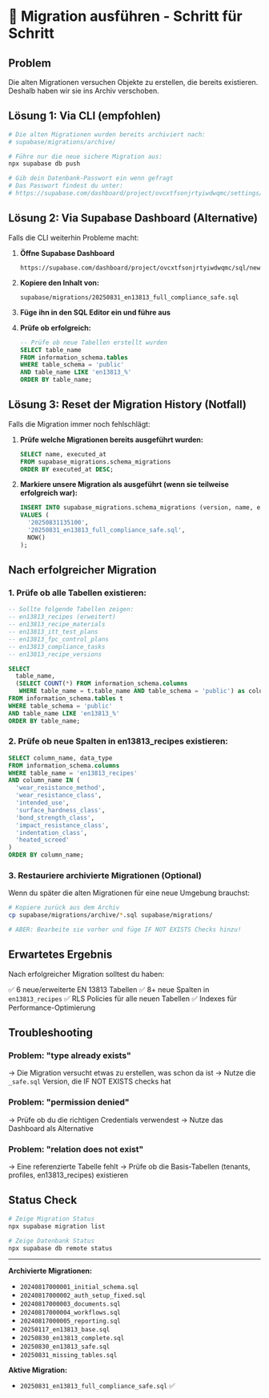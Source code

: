 # 🔧 Migration ausführen - Schritt für Schritt

## Problem
Die alten Migrationen versuchen Objekte zu erstellen, die bereits existieren. Deshalb haben wir sie ins Archiv verschoben.

## Lösung 1: Via CLI (empfohlen)

```bash
# Die alten Migrationen wurden bereits archiviert nach:
# supabase/migrations/archive/

# Führe nur die neue sichere Migration aus:
npx supabase db push

# Gib dein Datenbank-Passwort ein wenn gefragt
# Das Passwort findest du unter:
# https://supabase.com/dashboard/project/ovcxtfsonjrtyiwdwqmc/settings/database
```

## Lösung 2: Via Supabase Dashboard (Alternative)

Falls die CLI weiterhin Probleme macht:

1. **Öffne Supabase Dashboard**
   ```
   https://supabase.com/dashboard/project/ovcxtfsonjrtyiwdwqmc/sql/new
   ```

2. **Kopiere den Inhalt von:**
   ```
   supabase/migrations/20250831_en13813_full_compliance_safe.sql
   ```

3. **Füge ihn in den SQL Editor ein und führe aus**

4. **Prüfe ob erfolgreich:**
   ```sql
   -- Prüfe ob neue Tabellen erstellt wurden
   SELECT table_name 
   FROM information_schema.tables 
   WHERE table_schema = 'public' 
   AND table_name LIKE 'en13813_%'
   ORDER BY table_name;
   ```

## Lösung 3: Reset der Migration History (Notfall)

Falls die Migration immer noch fehlschlägt:

1. **Prüfe welche Migrationen bereits ausgeführt wurden:**
   ```sql
   SELECT name, executed_at 
   FROM supabase_migrations.schema_migrations 
   ORDER BY executed_at DESC;
   ```

2. **Markiere unsere Migration als ausgeführt (wenn sie teilweise erfolgreich war):**
   ```sql
   INSERT INTO supabase_migrations.schema_migrations (version, name, executed_at)
   VALUES (
     '20250831135100',
     '20250831_en13813_full_compliance_safe.sql',
     NOW()
   );
   ```

## Nach erfolgreicher Migration

### 1. Prüfe ob alle Tabellen existieren:

```sql
-- Sollte folgende Tabellen zeigen:
-- en13813_recipes (erweitert)
-- en13813_recipe_materials
-- en13813_itt_test_plans
-- en13813_fpc_control_plans
-- en13813_compliance_tasks
-- en13813_recipe_versions

SELECT 
  table_name,
  (SELECT COUNT(*) FROM information_schema.columns 
   WHERE table_name = t.table_name AND table_schema = 'public') as column_count
FROM information_schema.tables t
WHERE table_schema = 'public' 
AND table_name LIKE 'en13813_%'
ORDER BY table_name;
```

### 2. Prüfe ob neue Spalten in en13813_recipes existieren:

```sql
SELECT column_name, data_type 
FROM information_schema.columns 
WHERE table_name = 'en13813_recipes' 
AND column_name IN (
  'wear_resistance_method',
  'wear_resistance_class',
  'intended_use',
  'surface_hardness_class',
  'bond_strength_class',
  'impact_resistance_class',
  'indentation_class',
  'heated_screed'
)
ORDER BY column_name;
```

### 3. Restauriere archivierte Migrationen (Optional)

Wenn du später die alten Migrationen für eine neue Umgebung brauchst:

```bash
# Kopiere zurück aus dem Archiv
cp supabase/migrations/archive/*.sql supabase/migrations/

# ABER: Bearbeite sie vorher und füge IF NOT EXISTS Checks hinzu!
```

## Erwartetes Ergebnis

Nach erfolgreicher Migration solltest du haben:

✅ 6 neue/erweiterte EN 13813 Tabellen
✅ 8+ neue Spalten in `en13813_recipes`
✅ RLS Policies für alle neuen Tabellen
✅ Indexes für Performance-Optimierung

## Troubleshooting

### Problem: "type already exists"
→ Die Migration versucht etwas zu erstellen, was schon da ist
→ Nutze die `_safe.sql` Version, die IF NOT EXISTS checks hat

### Problem: "permission denied"
→ Prüfe ob du die richtigen Credentials verwendest
→ Nutze das Dashboard als Alternative

### Problem: "relation does not exist"
→ Eine referenzierte Tabelle fehlt
→ Prüfe ob die Basis-Tabellen (tenants, profiles, en13813_recipes) existieren

## Status Check

```bash
# Zeige Migration Status
npx supabase migration list

# Zeige Datenbank Status
npx supabase db remote status
```

---

**Archivierte Migrationen:**
- `20240817000001_initial_schema.sql`
- `20240817000002_auth_setup_fixed.sql`
- `20240817000003_documents.sql`
- `20240817000004_workflows.sql`
- `20240817000005_reporting.sql`
- `20250117_en13813_base.sql`
- `20250830_en13813_complete.sql`
- `20250830_en13813_safe.sql`
- `20250831_missing_tables.sql`

**Aktive Migration:**
- `20250831_en13813_full_compliance_safe.sql` ✅